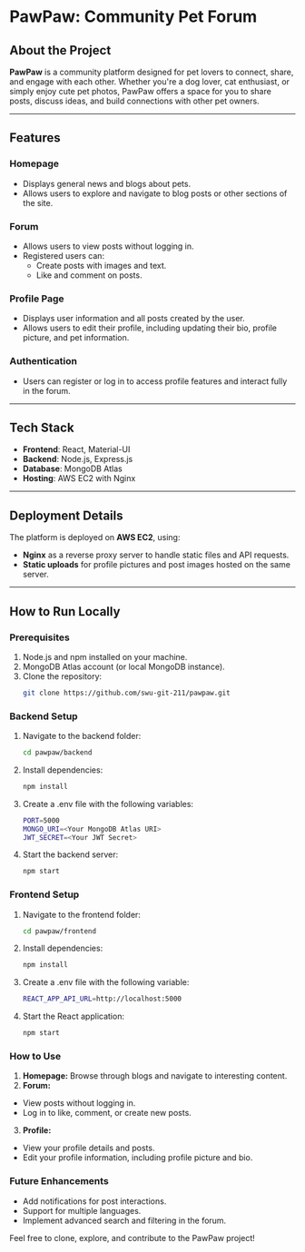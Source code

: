 # PawPaw: Community Pet Forum

## About the Project

**PawPaw** is a community platform designed for pet lovers to connect, share, and engage with each other. Whether you're a dog lover, cat enthusiast, or simply enjoy cute pet photos, PawPaw offers a space for you to share posts, discuss ideas, and build connections with other pet owners.

---

## Features

### Homepage
- Displays general news and blogs about pets.
- Allows users to explore and navigate to blog posts or other sections of the site.

### Forum
- Allows users to view posts without logging in.
- Registered users can:
  - Create posts with images and text.
  - Like and comment on posts.

### Profile Page
- Displays user information and all posts created by the user.
- Allows users to edit their profile, including updating their bio, profile picture, and pet information.

### Authentication
- Users can register or log in to access profile features and interact fully in the forum.

---

## Tech Stack

- **Frontend**: React, Material-UI
- **Backend**: Node.js, Express.js
- **Database**: MongoDB Atlas
- **Hosting**: AWS EC2 with Nginx

---

## Deployment Details

The platform is deployed on **AWS EC2**, using:
- **Nginx** as a reverse proxy server to handle static files and API requests.
- **Static uploads** for profile pictures and post images hosted on the same server.

---

## How to Run Locally

### Prerequisites
1. Node.js and npm installed on your machine.
2. MongoDB Atlas account (or local MongoDB instance).
3. Clone the repository:
   ```bash
   git clone https://github.com/swu-git-211/pawpaw.git

### Backend Setup
1. Navigate to the backend folder:
    ```bash
   cd pawpaw/backend
2. Install dependencies:
    ```bash
    npm install
3. Create a .env file with the following variables:
    ```bash
    PORT=5000
    MONGO_URI=<Your MongoDB Atlas URI>
    JWT_SECRET=<Your JWT Secret>
4. Start the backend server:
    ```bash
    npm start

### Frontend Setup
1. Navigate to the frontend folder:
    ```bash
    cd pawpaw/frontend
2. Install dependencies:
    ```bash
    npm install
3. Create a .env file with the following variable:
    ```bash
    REACT_APP_API_URL=http://localhost:5000
4. Start the React application:
    ```bash
    npm start

### How to Use
1. **Homepage:** Browse through blogs and navigate to interesting content.
2. **Forum:**
- View posts without logging in.
- Log in to like, comment, or create new posts.
3. **Profile:**
- View your profile details and posts.
- Edit your profile information, including profile picture and bio.

### Future Enhancements
- Add notifications for post interactions.
- Support for multiple languages.
- Implement advanced search and filtering in the forum.


Feel free to clone, explore, and contribute to the PawPaw project!

